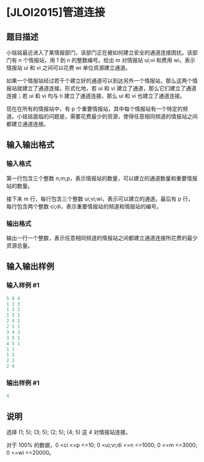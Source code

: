 # [JLOI2015]管道连接

## 题目描述

小铭铭最近进入了某情报部门，该部门正在被如何建立安全的通道连接困扰。该部门有 n 个情报站，用 1 到 n 的整数编号。给出 m 对情报站 ui;vi 和费用 wi，表示情报站 ui 和 vi 之间可以花费 wi 单位资源建立通道。

如果一个情报站经过若干个建立好的通道可以到达另外一个情报站，那么这两个情报站就建立了通道连接。形式化地，若 ui 和 vi 建立了通道，那么它们建立了通道连接；若 ui 和 vi 均与 ti 建立了通道连接，那么 ui 和 vi 也建立了通道连接。

现在在所有的情报站中，有 p 个重要情报站，其中每个情报站有一个特定的频道。小铭铭面临的问题是，需要花费最少的资源，使得任意相同频道的情报站之间都建立通道连接。

## 输入输出格式

### 输入格式

第一行包含三个整数 n;m;p，表示情报站的数量，可以建立的通道数量和重要情报站的数量。

接下来 m 行，每行包含三个整数 ui;vi;wi，表示可以建立的通道。最后有 p 行，每行包含两个整数 ci;di，表示重要情报站的频道和情报站的编号。

### 输出格式

输出一行一个整数，表示任意相同频道的情报站之间都建立通道连接所花费的最少资源总量。

## 输入输出样例

### 输入样例 #1

```cpp
5 8 4
1 2 3
1 3 2
1 5 1
2 4 2
2 5 1
3 4 3
3 5 1
4 5 1
1 1
1 2
2 3
2 4
```


### 输出样例 #1

```cpp
4
```


## 说明

选择 (1; 5); (3; 5); (2; 5); (4; 5) 这 4 对情报站连接。

对于 100% 的数据，0 <ci <=p <=10; 0 <ui;vi;di <=n <=1000; 0 <=m <=3000; 0 <=wi <=20000。 


